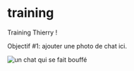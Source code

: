 # training
Training Thierry !

Objectif #1: ajouter une photo de chat ici.

<img src="https://www.musher-experience.com/wp-content/uploads/2017/11/cohabitation-husky-et-chat.jpg" alt="un chat qui se fait bouffé">
